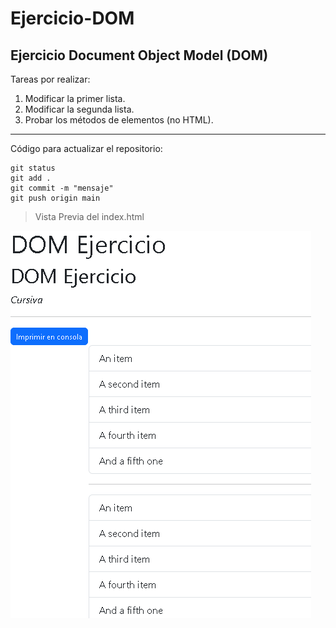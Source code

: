 # Ejercicio-DOM
## Ejercicio Document Object Model (DOM)

Tareas por realizar:

1. Modificar la primer lista.
2. Modificar la segunda lista.
3. Probar los métodos de elementos (no HTML).

---

Código para actualizar el repositorio:

```
git status
git add .
git commit -m "mensaje"
git push origin main
```

>Vista Previa del index.html

![Index](https://raw.githubusercontent.com/marulane/Ejercicio-DOM/refs/heads/main/images/index.png)
